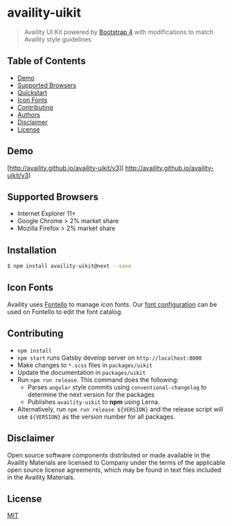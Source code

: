# availity-uikit

> Availity UI Kit powered by [Bootstrap 4](http://v4-alpha.getbootstrap.com/) with modifications to match Availity style guidelines

## Table of Contents
* [Demo](#demo)
* [Supported Browsers](#supported-browsers)
* [Quickstart](#quickstart)
* [Icon Fonts](#icon-fonts)
* [Contributing](#contributing)
* [Authors](#authors)
* [Disclaimer](#disclaimer)
* [License](#license)

## Demo

[http://availity.github.io/availity-uikit/v3]( http://availity.github.io/availity-uikit/v3)

## Supported Browsers

* Internet Explorer 11+
* Google Chrome > 2% market share
* Mozilla Firefox > 2% market share

## Installation

>
```bash
$ npm install availity-uikit@next --save
```
## Icon Fonts

Availity uses [Fontello](http://fontello.com/) to manage icon fonts.  Our [font configuration](./packages/uikit/fonts/config.json) can be used on Fontello to edit the font catalog.

## Contributing

+ `npm install`
+ `npm start` runs Gatsby develop server on `http://localhost:8000`
+ Make changes to `*.scss` files in  `packages/uikit`
+ Update the documentation in `packages/uikit`
+ Run `npm run release`. This command does the following:
    + Parses `angular` style commits using `conventional-changelog` to determine the next version for the packages
    + Publishes `availity-uikit` to **npm** using Lerna.
+ Alternatively, run `npm run release ${VERSION}` and the release script will use `${VERSION}` as the version number for all packages.

## Disclaimer

Open source software components distributed or made available in the Availity Materials are licensed to Company under the terms of the applicable open source license agreements, which may be found in text files included in the Availity Materials.

## License

[MIT](./LICENSE)
